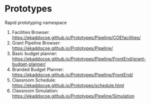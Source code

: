 # Prototypes
Rapid prototyping namespace
1. Facilities Browser: https://ekaddocoe.github.io/Prototypes/Pipeline/COEfacilities/
2. Grant Pipeline Browser: https://ekaddocoe.github.io/Prototypes/Pipeline/
3. Basic budget planner: https://ekaddocoe.github.io/Prototypes/Pipeline/FrontEnd/grant-budget-planner/
4. Branded Budget Planner: https://ekaddocoe.github.io/Prototypes/Pipeline/FrontEnd/
5. Classroom Schedule: https://ekaddocoe.github.io/Prototypes/schedule.html
6. Classroom Simulation: https://ekaddocoe.github.io/Prototypes/Pipeline/Simulation
